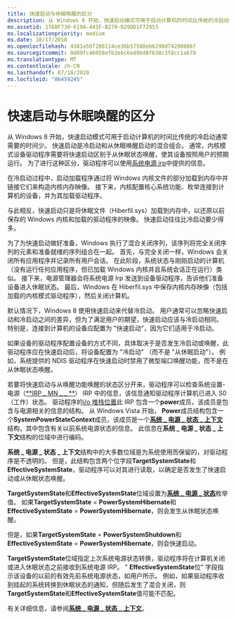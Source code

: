 ```yaml
---
title: 快速启动与休眠唤醒的区分
description: 从 Windows 8 开始，快速启动模式可用于启动计算机的时间比传统的冷启动通常需要的时间少。
ms.assetid: 1768F739-619A-441F-B270-029DD1F72953
ms.localizationpriority: medium
ms.date: 10/17/2018
ms.openlocfilehash: 4381a50f288114ce36b57588eb6298d74290686f
ms.sourcegitcommit: 0d89fc46058efb2ebc6ed9bd8f638c3f8cc1a678
ms.translationtype: MT
ms.contentlocale: zh-CN
ms.lasthandoff: 07/18/2020
ms.locfileid: "86459245"
---
```

# <a name="distinguishing-fast-startup-from-wake-from-hibernation"></a>快速启动与休眠唤醒的区分


从 Windows 8 开始，快速启动模式可用于启动计算机的时间比传统的冷启动通常需要的时间少。 快速启动是冷启动和从休眠唤醒启动的混合组合。 通常，内核模式设备驱动程序需要将快速启动区别于从休眠状态唤醒，使其设备按照用户的预期运行。 为了进行这种区分，驱动程序可以使用[系统电源 irp](power-irps-for-the-system.md)中提供的信息。

在冷启动过程中，启动加载程序通过将 Windows 内核文件的部分加载到内存中并链接它们来构造内核内存映像。 接下来，内核配置核心系统功能、枚举连接到计算机的设备，并为其加载驱动程序。

与此相反，快速启动只是将休眠文件（Hiberfil.sys）加载到内存中，以还原以前保存的 Windows 内核和加载的驱动程序的映像。 快速启动往往比冷启动要少得多。

为了为快速启动做好准备，Windows 执行了混合关闭序列，该序列将完全关闭序列的元素和准备就绪的序列组合在一起。 首先，与完全关闭一样，Windows 会关闭所有应用程序并记录所有用户会话。 在此阶段，系统状态与刚刚启动的计算机（没有运行任何应用程序，但已加载 Windows 内核并且系统会话正在运行）类似。 接下来，电源管理器会将系统电源 Irp 发送到设备驱动程序，告诉他们准备设备进入休眠状态。 最后，Windows 在 Hiberfil.sys 中保存内核内存映像（包括加载的内核模式驱动程序），然后关闭计算机。

默认情况下，Windows 8 使用快速启动来代替冷启动。 用户通常可以忽略快速启动和冷启动之间的差异，但为了满足用户的期望，快速启动应该与冷启动相同。 特别是，连接到计算机的设备应配置为 "快速启动"，因为它们适用于冷启动。

如果设备的驱动程序配置设备的方式不同，具体取决于是否发生冷启动或唤醒，此驱动程序应在快速启动后，将设备配置为 "冷启动" （而不是 "从休眠启动"）。 例如，系统提供的 NDIS 驱动程序在快速启动时禁用了微型端口唤醒功能，而不是在从休眠状态唤醒。

若要将快速启动与从唤醒功能唤醒的状态区分开来，驱动程序可以检查系统设置-电源（[**IRP \_ MN \_ \_ **](https://docs.microsoft.com/windows-hardware/drivers/kernel/irp-mn-set-power)） IRP 中的信息，该信息通知驱动程序计算机已进入 S0 （工作）状态。 驱动程序的[i/o 堆栈位置](https://docs.microsoft.com/windows-hardware/drivers/ddi/wdm/ns-wdm-_io_stack_location)此 IRP 包含一个**power**成员，该成员是包含与电源相关的信息的结构。 从 Windows Vista 开始， **Power**成员结构包含一个**SystemPowerStateContext**成员，该成员是一个[**系统 \_ 电源 \_ 状态 \_ 上下文**](https://docs.microsoft.com/windows-hardware/drivers/ddi/wdm/ns-wdm-_system_power_state_context)结构，其中包含有关以前系统电源状态的信息。 此信息在**系统 \_ 电源 \_ 状态 \_ 上下文**结构的位域中进行编码。

**系统 \_ 电源 \_ 状态 \_ 上下文**结构中的大多数位域是为系统使用而保留的，对驱动程序是不透明的。 但是，此结构包含两个位字段**TargetSystemState**和**EffectiveSystemState**，驱动程序可以对其进行读取，以确定是否发生了快速启动或从休眠状态唤醒。

**TargetSystemState**和**EffectiveSystemState**位域设置为[**系统 \_ 电源 \_ 状态**](https://docs.microsoft.com/windows-hardware/drivers/ddi/wdm/ne-wdm-_system_power_state)枚举值。 如果**TargetSystemState**  =  **PowerSystemHibernate**和**EffectiveSystemState**  =  **PowerSystemHibernate**，则会发生从休眠状态唤醒。

但是，如果**TargetSystemState**  =  **PowerSystemShutdown**和**EffectiveSystemState**  =  **PowerSystemHibernate**，则会快速启动。

**TargetSystemState**位域指定上次系统电源状态转换，驱动程序将在计算机关闭或进入休眠状态之前接收到系统电源 IRP。 " **EffectiveSystemState**位" 字段指示该设备的以前的有效先前系统电源状态，如用户所示。 例如，如果驱动程序收到挂起的系统转换到休眠状态的通知，但随后发生了混合关闭，则**TargetSystemState**和**EffectiveSystemState**值可能不匹配。

有关详细信息，请参阅[**系统 \_ 电源 \_ 状态 \_ 上下文**](https://docs.microsoft.com/windows-hardware/drivers/ddi/wdm/ns-wdm-_system_power_state_context)。

 

 




